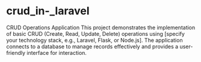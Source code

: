 # crud_in-_laravel
CRUD Operations Application  This project demonstrates the implementation of basic CRUD (Create, Read, Update, Delete) operations using [specify your technology stack, e.g., Laravel, Flask, or Node.js]. The application connects to a database to manage records effectively and provides a user-friendly interface for interaction. 
